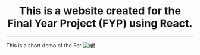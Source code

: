 
<h1 align="center">This is a website created for the Final Year Project (FYP) using React.</h1>

<hr>
<p>This is a short demo of the For
<a href="https://im3.ezgif.com/tmp/ezgif-3-a0d785459825.gif"><img src="https://im3.ezgif.com/tmp/ezgif-3-a0d785459825.gif" title="gif"/></a>
